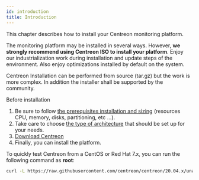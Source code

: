 ```yaml
---
id: introduction
title: Introduction
---
```


This chapter describes how to install your Centreon monitoring platform.

The monitoring platform may be installed in several ways. However, **we strongly
recommend using Centreon ISO to install your platform**. Enjoy our
industrialization work during installation and update steps of the environment. Also
enjoy optimizations installed by default on the system.

Centreon Installation can be performed from source (tar.gz) but the work is more
complex. In addition the installer shall be supported by the community.

Before installation

1.  Be sure to follow [the prerequisites installation and
    sizing](prerequisites.md) (resources CPU, memory, disks,
    partitioning, etc ...).
2.  Take care to choose [the type of architecture](architectures.md) that
    should be set up for your needs.
3.  [Download Centreon](https://download.centreon.com/)
4.  Finally, you can install the platform.

To quickly test Centreon from a CentOS or Red Hat 7.x, you can run the following command as **root**:

```Bash
curl -L https://raw.githubusercontent.com/centreon/centreon/20.04.x/unattended.sh | sh
```

